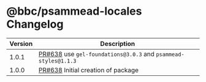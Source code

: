 # @bbc/psammead-locales Changelog

| Version | Description                                                                                                     |
| ------- | --------------------------------------------------------------------------------------------------------------- |
| 1.0.1   | [PR#638](https://github.com/BBC-News/psammead/pull/638) use `gel-foundations@3.0.3` and `psammead-styles@1.1.3` |
| 1.0.0   | [PR#638](https://github.com/BBC-News/psammead/pull/638) Initial creation of package                             |
